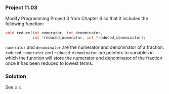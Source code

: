 ### Project 11.03
Modify Programming Project 3 from Chapter 6 so that it includes the following
function:

```c
void reduce(int numerator, int denominator,
            int *reduced_numerator, int *reduced_denominator);
```

`numerator` and `denominator` are the numerator and denominator of a fraction.
`reduced_numerator` and `reduced_denominator` are pointers to variables in which
the function will store the numerator and denominator of the fraction once it
has been reduced to lowest terms.

### Solution
See `3.c`.
